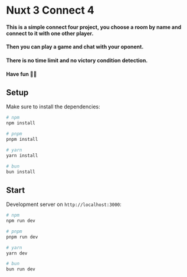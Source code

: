# Nuxt 3 Connect 4

#### This is a simple connect four project, you choose a room by name and connect to it with one other player. 
#### Then you can play a game and chat with your oponent.
#### There is no time limit and no victory condition detection.
#### Have fun :tada::tada:

## Setup

Make sure to install the dependencies:

```bash
# npm
npm install

# pnpm
pnpm install

# yarn
yarn install

# bun
bun install
```

## Start

Development server on `http://localhost:3000`:

```bash
# npm
npm run dev

# pnpm
pnpm run dev

# yarn
yarn dev

# bun
bun run dev
```

